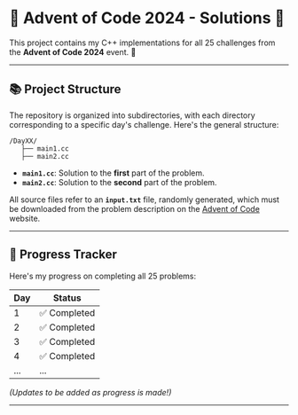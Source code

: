 # 🎄 Advent of Code 2024 - Solutions 🎅

This project contains my C++ implementations for all 25 challenges from the **Advent of Code 2024** event. 🎁

---

## 📚 Project Structure

The repository is organized into subdirectories, with each directory corresponding to a specific day's challenge. Here's the general structure:

```
/DayXX/
   ├── main1.cc
   ├── main2.cc
```

- **`main1.cc`**: Solution to the **first** part of the problem.
- **`main2.cc`**: Solution to the **second** part of the problem.

All source files refer to an **`input.txt`** file, randomly generated, which must be downloaded from the problem description on the [Advent of Code](https://adventofcode.com/) website.

---

## 📅 Progress Tracker

Here's my progress on completing all 25 problems:

| Day |   Status     |
|-----|--------------|
|  1  | ✅ Completed |
|  2  | ✅ Completed |
|  3  | ✅ Completed |
|  4  | ✅ Completed |
| ... |     ...      |

*(Updates to be added as progress is made!)*

---
